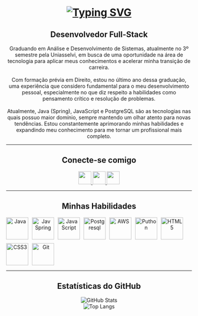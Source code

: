 <h1 align="center">
<a href="https://git.io/typing-svg"><img src="https://readme-typing-svg.herokuapp.com?font=Fira+Code&weight=600&duration=3000&pause=500&center=true&multiline=true&width=600&height=100&lines=Prazer!;Meu+nome+%C3%A9+Fernando!" alt="Typing SVG" /></a>
</h1>

<h2 align="center">Desenvolvedor Full-Stack</h2>
<p align="center">
      Graduando em Análise e Desenvolvimento de Sistemas, atualmente no 3º semestre pela Uniasselvi, em busca de uma oportunidade na área de tecnologia para aplicar meus conhecimentos e acelerar minha transição de carreira.<br><br>
      Com formação prévia em Direito, estou no último ano dessa graduação, uma experiência que considero fundamental para o meu desenvolvimento pessoal, especialmente no que diz respeito a habilidades como pensamento crítico e resolução de problemas.<br><br>
      Atualmente, Java (Spring), JavaScript e PostgreSQL são as tecnologias nas quais possuo maior domínio, sempre mantendo um olhar atento para novas tendências. Estou constantemente aprimorando minhas habilidades e expandindo meu conhecimento para me tornar um profissional mais completo.
</p>

---

<h2 align="center">Conecte-se comigo</h2>

<p align="center">
  <a href="mailto:fernando.f.thompson@gmail.com">
    <img src="https://img.shields.io/badge/Gmail-D14836?style=for-the-badge&logo=gmail&logoColor=white" height="35">
  </a>
  <a href="https://www.linkedin.com/in/fernandofthompson/">
    <img src="https://img.shields.io/badge/-LinkedIn-30A3DC?style=for-the-badge&logo=linkedin&logoColor=white" height="35">
  </a>
  <a href="https://www.instagram.com/f.fthompson/">
    <img src="https://img.shields.io/badge/-Instagram-E4405F?style=for-the-badge&logo=instagram&logoColor=white" height="35">
  </a>
</p>

---

<h2 align="center">Minhas Habilidades</h2>

<p align="center" style="display: flex; flex-wrap: wrap; gap: 10px;">
  <img src="https://cdn.jsdelivr.net/gh/devicons/devicon/icons/java/java-original.svg" alt="Java" height="60" title="Java">
  <img src="https://cdn.jsdelivr.net/gh/devicons/devicon@latest/icons/spring/spring-original-wordmark.svg" alt="Jav Spring" height="60" title="Java Spring">
  <img src="https://cdn.jsdelivr.net/gh/devicons/devicon/icons/javascript/javascript-original.svg" alt="JavaScript" height="60" title="JavaScript">
  <img src="https://cdn.jsdelivr.net/gh/devicons/devicon/icons/postgresql/postgresql-original.svg" alt="Postgresql" height="60" title="Postgresql">
  <img src="https://cdn.jsdelivr.net/gh/devicons/devicon/icons/amazonwebservices/amazonwebservices-original-wordmark.svg" alt="AWS" height="60" title="AWS">
  <img src="https://cdn.jsdelivr.net/gh/devicons/devicon@latest/icons/python/python-original.svg" alt="Puthon" height="60" title="Python">
  <img src="https://cdn.jsdelivr.net/gh/devicons/devicon/icons/html5/html5-original.svg" alt="HTML5" height="60" title="HTML5">
  <img src="https://cdn.jsdelivr.net/gh/devicons/devicon/icons/css3/css3-original.svg" alt="CSS3" height="60" title="CSS3">
  <img src="https://cdn.jsdelivr.net/gh/devicons/devicon/icons/git/git-original.svg" alt="Git" height="60" title="Git">
</p>

---

<h2 align="center">Estatísticas do GitHub</h2>

<p align="center">
  <img src="https://github-readme-stats.vercel.app/api?username=ftfernando&theme=transparent&bg_color=000&border_color=30A3DC&show_icons=true&icon_color=30A3DC&title_color=E94D5F&text_color=FFF&show_owner=true&rank_icon=github" alt="GitHub Stats">
  <br>
  <img src="https://github-readme-stats-git-masterrstaa-rickstaa.vercel.app/api/top-langs/?username=ftfernando&&layout=donut-vertical&bg_color=000&border_color=30A3DC&title_color=E94D5F&text_color=FFF&langs_count=6" alt="Top Langs">
</p>
